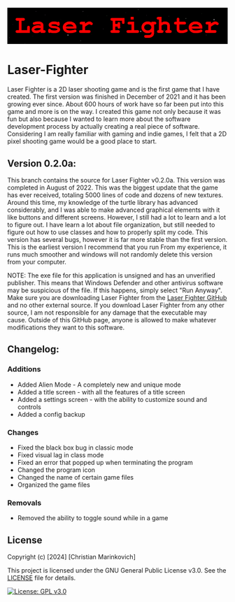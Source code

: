 ![Splash Text](img/Laser_Fighter_Splash_Text.png)

# Laser-Fighter

Laser Fighter is a 2D laser shooting game and is the first game that I have created. The first version was finished in December of 2021 and it has been growing ever since. About 600 hours of work have so far been put into this game and more is on the way. I created this game not only because it was fun but also because I wanted to learn more about the software development process by actually creating a real piece of software. Considering I am really familiar with gaming and indie games, I felt that a 2D pixel shooting game would be a good place to start.

## Version 0.2.0a:

This branch contains the source for Laser Fighter v0.2.0a. This version was completed in August of 2022. This was the biggest update that the game has ever received, totaling 5000 lines of code and dozens of new textures. Around this time, my knowledge of the turtle library has advanced considerably, and I was able to make advanced graphical elements with it like buttons and different screens. However, I still had a lot to learn and a lot to figure out. I have learn a lot about file organization, but still needed to figure out how to use classes and how to properly split my code. This version has several bugs, however it is far more stable than the first version. This is the earliest version I recommend that you run From my experience, it runs much smoother and windows will not randomly delete this version from your computer. 

NOTE: The exe file for this application is unsigned and has an unverified publisher. This means that Windows Defender and other antivirus software may be suspicious of the file. If this happens, simply select "Run Anyway". Make sure you are downloading Laser Fighter from the [Laser Fighter GitHub](https://github.com/Christian2147/Laser-Fighter) and no other external source. If you download Laser Fighter from any other source, I am not responsible for any damage that the executable may cause. Outside of this GitHub page, anyone is allowed to make whatever modifications they want to this software.

## Changelog:

### Additions
+ Added Alien Mode - A completely new and unique mode
+ Added a title screen - with all the features of a title screen
+ Added a settings screen - with the ability to customize sound and controls
+ Added a config backup

### Changes
* Fixed the black box bug in classic mode
* Fixed visual lag in class mode
* Fixed an error that popped up when terminating the program
* Changed the program icon
* Changed the name of certain game files
* Organized the game files

### Removals
- Removed the ability to toggle sound while in a game

## License

Copyright (c) [2024] [Christian Marinkovich]

This project is licensed under the GNU General Public License v3.0. See the [LICENSE](./LICENSE) file for details.

[![License: GPL v3.0](https://img.shields.io/badge/License-GPL%20v3.0-blue.svg)](https://www.gnu.org/licenses/gpl-3.0)
